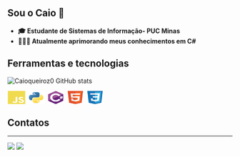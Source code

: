 ## Sou o Caio 👋
 - **🎓 Estudante de Sistemas de Informação- PUC Minas**
 - **👨🏾‍💻 Atualmente aprimorando meus conhecimentos em C#**

## Ferramentas e tecnologias
![Caioqueiroz0 GitHub stats](https://github-readme-stats.vercel.app/api?username=Caioqueiroz0&show_icons=true&theme=radical)
<!--![Top Langs](https://github-readme-stats.vercel.app/api/top-langs/?username=Caioqueiroz0&layout=compact)-->
<div style="display: inline_block">
  <img align="center" alt="Js" height="30" width="40" src="https://raw.githubusercontent.com/devicons/devicon/master/icons/javascript/javascript-plain.svg">
 <img align="center" alt="Python" height="30" width="40" src="https://raw.githubusercontent.com/devicons/devicon/master/icons/python/python-original.svg">
  <img align="center" alt="Csharp" height="30" width="40" src="https://raw.githubusercontent.com/devicons/devicon/master/icons/csharp/csharp-original.svg">
  <img align="center" alt="HTML" height="30" width="40" src="https://raw.githubusercontent.com/devicons/devicon/master/icons/html5/html5-original.svg">
  <img align="center" alt="CSS" height="30" width="40" src="https://raw.githubusercontent.com/devicons/devicon/master/icons/css3/css3-original.svg">
</div>

 ## Contatos 
 <div>
  <hr>
     <a href = "mailto:caiohenrique01075@gmail.com"><img src="https://img.shields.io/badge/-Gmail-%23333?style=for-the-badge&logo=gmail&logoColor=white" target="_blank"></a>
    <a href="https://www.linkedin.com/in/caio-henrique2/" target="_blank"><img src="https://img.shields.io/badge/-LinkedIn-%230077B5?style=for-the-badge&logo=linkedin&logoColor=white" target="_blank"></a>
